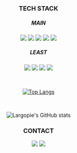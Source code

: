 <div align="center">
<h3 align="center"> TECH STACK </h3>
<h5 align="center"> MAIN </h5>
<p align="center">
<img src="https://img.shields.io/badge/JavaScript-F7DF1E?style=for-the-badge&logo=JavaScript&logoColor=black"> <img src="https://img.shields.io/badge/React-61DAFB?style=for-the-badge&logo=React&logoColor=black"> <img src="https://img.shields.io/badge/CSS3-1572B6?style=for-the-badge&logo=CSS3&logoColor=black"> <img src="https://img.shields.io/badge/styled components-DB7093?style=for-the-badge&logo=styled-components&logoColor=black">
 <img src="https://img.shields.io/badge/HTML5-E34F26?style=for-the-badge&logo=HTML5&logoColor=black">
</p>
<h5 align="center"> LEAST </h5>
<p align="center">
<img src="https://img.shields.io/badge/Python-0A9EDC?style=for-the-badge&logo=Python&logoColor=black"> <img src="https://img.shields.io/badge/JAVA-9cf?style=for-the-badge&logo=java&logoColor=white"> <img src="https://img.shields.io/badge/VUE-4FC08D?style=for-the-badge&logo=Vue.js&logoColor=black">
 <img src="https://img.shields.io/badge/MySQL-4479A1?style=for-the-badge&logo=MySQL&logoColor=black">
</p> <br>

[![Top Langs](https://github-readme-stats.vercel.app/api/top-langs/?username=Largopie&langs_count=8)](https://github.com/Largopie/github-readme-stats)

<br> 
  
![Largopie's GitHub stats](https://github-readme-stats.vercel.app/api?username=largopie&show_icons=true&theme=radical)

<h3 align="center"> CONTACT </h3>
<p align="center">
<a href="https://www.instagram.com/jae_xeok/" target="_blank"><img src="https://img.shields.io/badge/jae__xeok-E4405F?style=flat-square&logo=Instagram&logoColor=white"/></a> <a href="mailto:kis9732@gmail.com" target="_blank"><img src="https://img.shields.io/badge/kis9732@gamil.com-EA4335?style=flat-square&logo=Gmail&logoColor=white"/>
</p>
</a>

</div>
